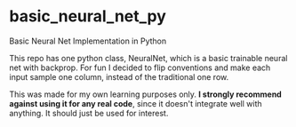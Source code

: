 # basic_neural_net_py
Basic Neural Net Implementation in Python

This repo has one python class, NeuralNet, which is a basic trainable neural net with backprop. For fun I decided to flip conventions and make each input sample one column, instead of the traditional one row.

This was made for my own learning purposes only. **I strongly recommend against using it for any real code**, since it doesn't integrate well with anything. It should just be used for interest.
